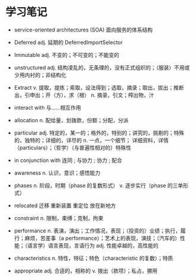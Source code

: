 # 学习笔记

* service-oriented architectures (SOA) 面向服务的体系结构

* Deferred  adj. 延期的   DeferredImportSelector

* Immutable adj. 不变的；不可变的；不能变的

* unstructured adj. 结构凌乱的，无条理的，没有正式组织的；（服装）不用或少用内衬的；非结构化

* Extract v. 提取，提炼；索取，设法得到；选取，摘录；取出，拔出；推断出，引申出；开（方），求（根） n. 摘录，引文；榨出物，汁

* interact with 与……相互作用 

* allocation n. 配给量，划拨款，份额；分配，分派

* particular adj. 特定的，某一的；格外的，特别的；讲究的，挑剔的；特殊的，独特的；详细的，详尽的
              n. 一点，一个细节； 详细资料，详情（particulars）；（哲学）（与普遍性相对的）特殊性
              
* in conjunction with 连同 ; 与协力 ; 协力 ; 配合

* awareness n. 认识，意识；感悟能力

* phases n. 阶段，时期（phase 的复数形式） v. 逐步实行（phase 的三单形式）

* relocated
迁移
重新装置
重定位
放在新地方


* constraint n. 限制，束缚；克制，拘束

* performance n. 表演，演出；工作情况，表现；（投资的）业绩；执行，履行；麻烦，苦差事（a performance）；艺术上的表现，演技；（汽车的）性能；（语言学）语言表现，言语行为
  adj. 性能卓越的，高性能的
  
* characteristics n. 特性，特征；特色（characteristic 的复数）；特质

* appropriate adj. 合适的，相称的 v. 拨出（款项）；私占，挪用
